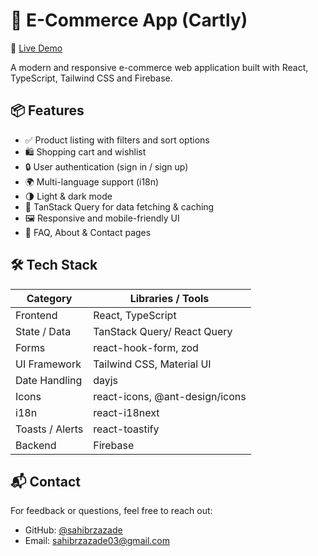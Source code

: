 # 🛒 E-Commerce App (Cartly)

🔗 [Live Demo](https://e-commerce-cartly.vercel.app/)

A modern and responsive e-commerce web application built with React, TypeScript, Tailwind CSS and Firebase.


## 📦 Features

- ✅ Product listing with filters and sort options
- 🛍️ Shopping cart and wishlist
- 🔒 User authentication (sign in / sign up)
- 🌍 Multi-language support (i18n)
- 🌗 Light & dark mode
- 🧠 TanStack Query for data fetching & caching
- 🖼️ Responsive and mobile-friendly UI
- 📄 FAQ, About & Contact pages

## 🛠️ Tech Stack

| Category          | Libraries / Tools                          |
|------------------|---------------------------------------------|
| Frontend         | React, TypeScript                          |
| State / Data     | TanStack Query/ React Query                |
| Forms            | react-hook-form, zod                       |
| UI Framework     | Tailwind CSS, Material UI                  |
| Date Handling    | dayjs                                      |
| Icons            | react-icons, @ant-design/icons             |
| i18n             | react-i18next                              |
| Toasts / Alerts  | react-toastify                             |
| Backend          | Firebase                                    |

## 📬 Contact

For feedback or questions, feel free to reach out:

- GitHub: [@sahibrzazade](https://github.com/sahibrzazade)
- Email: sahibrzazade03@gmail.com
